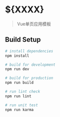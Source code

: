 # ${XXXX}

> Vue单页应用模板

## Build Setup

``` bash
# install dependencies
npm install

# build for development
npm run dev

# build for production
npm run build

# run lint check
npm run lint

# run unit test
npm run karma
```
